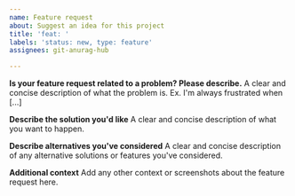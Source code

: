 ```yaml
---
name: Feature request
about: Suggest an idea for this project
title: 'feat: '
labels: 'status: new, type: feature'
assignees: git-anurag-hub

---
```


**Is your feature request related to a problem? Please describe.**
A clear and concise description of what the problem is. Ex. I'm always frustrated when [...]

**Describe the solution you'd like**
A clear and concise description of what you want to happen.

**Describe alternatives you've considered**
A clear and concise description of any alternative solutions or features you've considered.

**Additional context**
Add any other context or screenshots about the feature request here.
